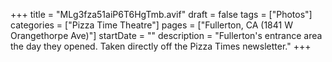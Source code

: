 +++
title = "MLg3fza51aiP6T6HgTmb.avif"
draft = false
tags = ["Photos"]
categories = ["Pizza Time Theatre"]
pages = ["Fullerton, CA (1841 W Orangethorpe Ave)"]
startDate = ""
description = "Fullerton's entrance area the day they opened. Taken directly off the Pizza Times newsletter."
+++
